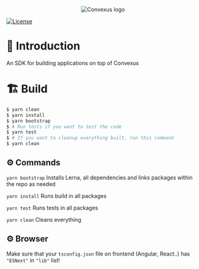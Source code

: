 <p align="center">
  <img 
    src="https://i.imgur.com/qqIPMGE.png" 
    alt="Convexus logo">
</p>

[![License](https://img.shields.io/badge/License-Apache%202.0-blue.svg)](https://opensource.org/licenses/Apache-2.0)

# 📖 **Introduction**

An SDK for building applications on top of Convexus

# 🏗️ Build

```bash
$ yarn clean
$ yarn install
$ yarn bootstrap
$ # Run tests if you want to test the code
$ yarn test
$ # If you want to cleanup everything built, run this command
$ yarn clean
``` 

## ⚙️ Commands

`yarn bootstrap`
Installs Lerna, all dependencies and links packages within the repo as needed

`yarn install`
Runs build in all packages

`yarn test`
Runs tests in all packages

`yarn clean`
Cleans everything

## ⚙️ Browser

Make sure that your `tsconfig.json` file on frontend (Angular, React..) has `"ESNext"` in `"lib"` list!

